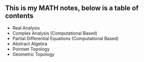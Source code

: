 ## This is my MATH notes, below is a table of contents
 - Real Analysis
 - Complex Analysis (Computational Based)
 - Partial Differential Equations (Computational Based)
 - Abstract Algebra
 - Pointset Topology
 - Geometric Topology
